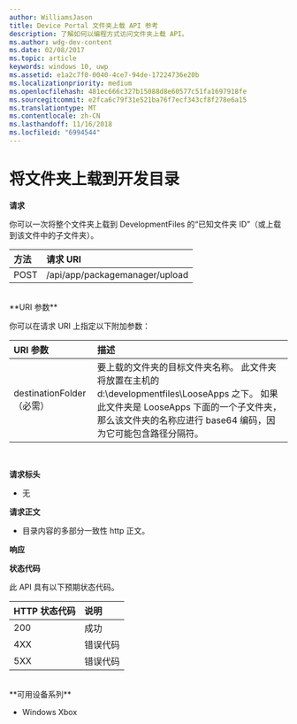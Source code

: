 ```yaml
---
author: WilliamsJason
title: Device Portal 文件夹上载 API 参考
description: 了解如何以编程方式访问文件夹上载 API。
ms.author: wdg-dev-content
ms.date: 02/08/2017
ms.topic: article
keywords: windows 10, uwp
ms.assetid: e1a2c7f0-0040-4ce7-94de-17224736e20b
ms.localizationpriority: medium
ms.openlocfilehash: 481ec666c327b15088d8e60577c51fa1697918fe
ms.sourcegitcommit: e2fca6c79f31e521ba76f7ecf343cf8f278e6a15
ms.translationtype: MT
ms.contentlocale: zh-CN
ms.lasthandoff: 11/16/2018
ms.locfileid: "6994544"
---
```

# <a name="upload-a-folder-to-the-development-directory"></a>将文件夹上载到开发目录

**请求**

你可以一次将整个文件夹上载到 DevelopmentFiles 的“已知文件夹 ID”（或上载到该文件中的子文件夹）。

方法      | 请求 URI
:------     | :------
POST | /api/app/packagemanager/upload 
<br />
**URI 参数**

你可以在请求 URI 上指定以下附加参数：

URI 参数      | 描述
:------     | :-----
destinationFolder（必需） | 要上载的文件夹的目标文件夹名称。 此文件夹将放置在主机的 d:\developmentfiles\LooseApps 之下。 如果此文件夹是 LooseApps 下面的一个子文件夹，那么该文件夹的名称应进行 base64 编码，因为它可能包含路径分隔符。
<br />

**请求标头**

- 无

**请求正文**

- 目录内容的多部分一致性 http 正文。

**响应**

**状态代码**

此 API 具有以下预期状态代码。

HTTP 状态代码      | 说明
:------     | :-----
200 | 成功
4XX | 错误代码
5XX | 错误代码
<br />
**可用设备系列**

* Windows Xbox

